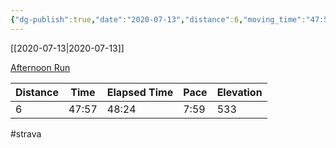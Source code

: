 ```yaml
---
{"dg-publish":true,"date":"2020-07-13","distance":6,"moving_time":"47:57","elapsed_time":"48:24","pace":"7:59","total_elevation_gain":533,"url":"https://www.strava.com/activities/3758336139","permalink":"/01-personal/strava/2020-07-13-afternoon-run/","dgPassFrontmatter":true}
---
```



[[2020-07-13\|2020-07-13]]

[Afternoon Run](https://www.strava.com/activities/3758336139)

| Distance | Time  | Elapsed Time | Pace | Elevation |
| -------- | ----- | ------------ | ---- | --------- |
| 6        | 47:57 | 48:24        | 7:59 | 533       |




#strava
